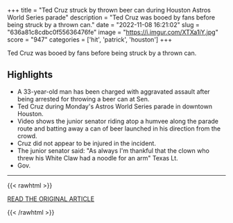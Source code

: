 +++
title = "Ted Cruz struck by thrown beer can during Houston Astros World Series parade"
description = "Ted Cruz was booed by fans before being struck by a thrown can."
date = "2022-11-08 16:21:02"
slug = "636a81c8cdbc0f55636476fe"
image = "https://i.imgur.com/XTXa1iY.jpg"
score = "947"
categories = ['hit', 'patrick', 'houston']
+++

Ted Cruz was booed by fans before being struck by a thrown can.

## Highlights

- A 33-year-old man has been charged with aggravated assault after being arrested for throwing a beer can at Sen.
- Ted Cruz during Monday's Astros World Series parade in downtown Houston.
- Video shows the junior senator riding atop a humvee along the parade route and batting away a can of beer launched in his direction from the crowd.
- Cruz did not appear to be injured in the incident.
- The junior senator said: "As always I'm thankful that the clown who threw his White Claw had a noodle for an arm" Texas Lt.
- Gov.

---

{{< rawhtml >}}
  <p class="article-category">
    <a target="_blank" href="https://www.chron.com/news/houston-texas/article/ted-cruz-astros-world-series-parade-17564978.php">READ THE ORIGINAL ARTICLE</a>
  </p>
{{< /rawhtml >}}

